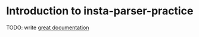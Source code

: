 # Introduction to insta-parser-practice

TODO: write [great documentation](http://jacobian.org/writing/what-to-write/)
